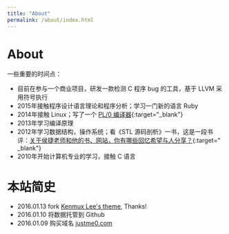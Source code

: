 ```yaml
---
title: "About"
permalink: /about/index.html
---
```


# About
一些重要的时间点：

- 目前在参与一个商业项目，研发一款检测 C 程序 bug 的工具，基于 LLVM 采用符号执行
- 2015年接触程序设计语言理论和程序分析；学习一门新的语言 Ruby
- 2014年接触 Linux；写了一个 [PL/0 编译器](https://github.com/Justme0/pl0-compiler){:target="_blank"}
- 2013年学习编译原理
- 2012年学习数据结构，操作系统；看《STL 源码剖析》一书，这是一段书评：[关于侯捷老师和他的书、网站，你有哪些回忆希望与人分享？](https://www.zhihu.com/question/28400554/answer/41178306){:target=" _blank"}
- 2010年开始计算机专业的学习，接触 C 语言

# 本站简史
- 2016.01.13 fork <a href="https://github.com/kenmux/kenmux.github.io" target="_blank">Kenmux Lee's theme</a>, Thanks!
- 2016.01.10 将数据托管到 Github
- 2016.01.09 购买域名 [justme0.com](http://justme0.com/)
